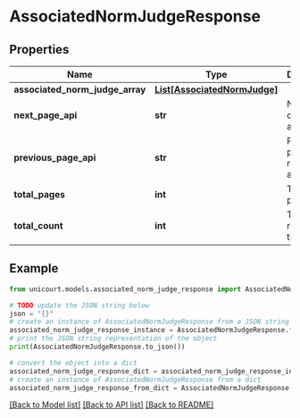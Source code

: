 # AssociatedNormJudgeResponse


## Properties

Name | Type | Description | Notes
------------ | ------------- | ------------- | -------------
**associated_norm_judge_array** | [**List[AssociatedNormJudge]**](AssociatedNormJudge.md) |  | 
**next_page_api** | **str** | Next page of results if applicable. | 
**previous_page_api** | **str** | Previous page of results if applicable. | 
**total_pages** | **int** | Total no. of pages. | 
**total_count** | **int** | Total no. of results for this criteria. | 

## Example

```python
from unicourt.models.associated_norm_judge_response import AssociatedNormJudgeResponse

# TODO update the JSON string below
json = "{}"
# create an instance of AssociatedNormJudgeResponse from a JSON string
associated_norm_judge_response_instance = AssociatedNormJudgeResponse.from_json(json)
# print the JSON string representation of the object
print(AssociatedNormJudgeResponse.to_json())

# convert the object into a dict
associated_norm_judge_response_dict = associated_norm_judge_response_instance.to_dict()
# create an instance of AssociatedNormJudgeResponse from a dict
associated_norm_judge_response_from_dict = AssociatedNormJudgeResponse.from_dict(associated_norm_judge_response_dict)
```
[[Back to Model list]](../README.md#documentation-for-models) [[Back to API list]](../README.md#documentation-for-api-endpoints) [[Back to README]](../README.md)


